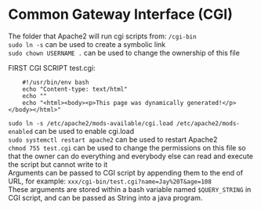 # Common Gateway Interface (CGI)
The folder that Apache2 will run cgi scripts from: ```/cgi-bin```  
```sudo ln -s``` can be used to create a symbolic link  
```sudo chown USERNAME .``` can be used to change the ownership of this file  
 
FIRST CGI SCRIPT test.cgi:
```
    #!/usr/bin/env bash
    echo "Content-type: text/html"
    echo ""
    echo "<html><body><p>This page was dynamically generated!</p></body></html>"
```
 
```sudo ln -s /etc/apache2/mods-available/cgi.load /etc/apache2/mods-enabled``` can be used to enable cgi.load  
```sudo systemctl restart apache2``` can be used to restart Apache2  
```chmod 755 test.cgi``` can be used to change the permissions on this file so that the owner can do everything and everybody else can read and execute the script but cannot write to it  
Arguments can be passed to CGI script by appending them to the end of URL, for example: ```xxx/cgi-bin/test.cgi?name=Jay%20T&age=108```  
These arguments are stored within a bash variable named ```$QUERY_STRING``` in CGI script, and can be passed as String into a java program.
